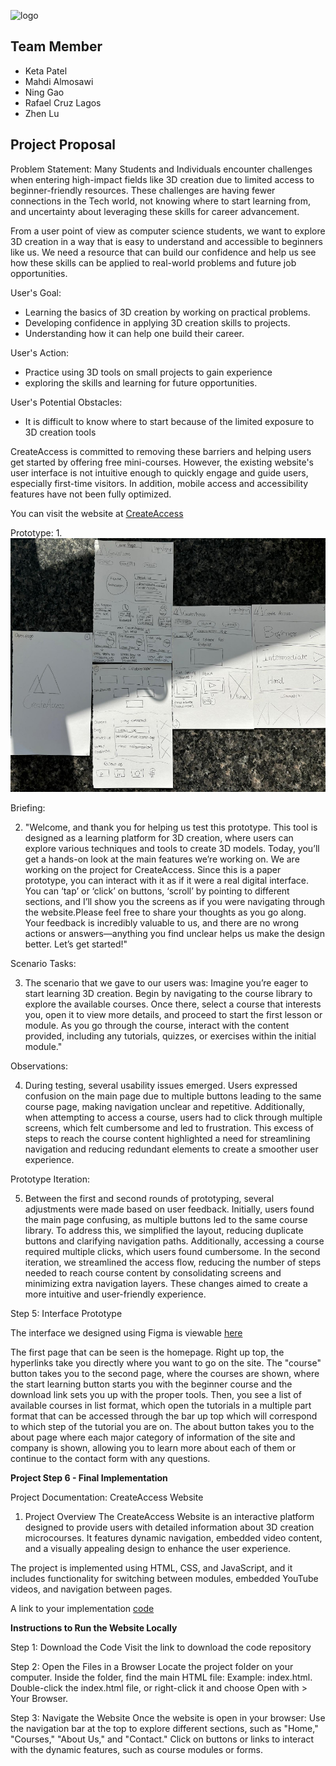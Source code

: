 ![logo](logo.jpg)

## Team Member
- Keta Patel
- Mahdi Almosawi
- Ning Gao
- Rafael Cruz Lagos
- Zhen Lu

## Project Proposal 
Problem Statement: Many Students and Individuals encounter challenges when entering high-impact fields like 3D creation due to limited access to beginner-friendly resources. These challenges are having fewer connections in the Tech world, not knowing where to start learning from, and uncertainty about leveraging these skills for career advancement.

From a user point of view as computer science students, we want to explore 3D creation in a way that is easy to understand and accessible to beginners like us. We need a resource that can build our confidence and help us see how these skills can be applied to real-world problems and future job opportunities.

User's Goal: 
- Learning the basics of 3D creation by working on practical problems.
- Developing confidence in applying 3D creation skills to projects.
- Understanding how it can help one build their career.

User's Action: 
- Practice using 3D tools on small projects to gain experience
- exploring the skills and learning for future opportunities.

User's Potential Obstacles: 
- It is difficult to know where to start because of the limited exposure to 3D creation tools

CreateAccess is committed to removing these barriers and helping users get started by offering free mini-courses. However, the existing website's user interface is not intuitive enough to quickly engage and guide users, especially first-time visitors. In addition, mobile access and accessibility features have not been fully optimized.


You can visit the website at [CreateAccess](https://createaccess.org/)

Prototype:
1. 
![prototype](prototype.png)


Briefing:

2.  "Welcome, and thank you for helping us test this prototype. This tool is designed as a learning platform for 3D creation, where users can explore various techniques and tools to create 3D models. Today, you’ll get a hands-on look at the main features we’re working on. We are working on the project for CreateAccess. Since this is a paper prototype, you can interact with it as if it were a real digital interface. You can ‘tap’ or ‘click’ on buttons, ‘scroll’ by pointing to different sections, and I’ll show you the screens as if you were navigating through the website.Please feel free to share your thoughts as you go along. Your feedback is incredibly valuable to us, and there are no wrong actions or answers—anything you find unclear helps us make the design better. Let’s get started!"

Scenario Tasks:

3. The scenario that we gave to our users was: 
Imagine you’re eager to start learning 3D creation. Begin by navigating to the course library to explore the available courses. Once there, select a course that interests you, open it to view more details, and proceed to start the first lesson or module. As you go through the course, interact with the content provided, including any tutorials, quizzes, or exercises within the initial module."

Observations:

4. During testing, several usability issues emerged. Users expressed confusion on the main page due to multiple buttons leading to the same course page, making navigation unclear and repetitive. Additionally, when attempting to access a course, users had to click through multiple screens, which felt cumbersome and led to frustration. This excess of steps to reach the course content highlighted a need for streamlining navigation and reducing redundant elements to create a smoother user experience.

Prototype Iteration:

5. Between the first and second rounds of prototyping, several adjustments were made based on user feedback. Initially, users found the main page confusing, as multiple buttons led to the same course library. To address this, we simplified the layout, reducing duplicate buttons and clarifying navigation paths. Additionally, accessing a course required multiple clicks, which users found cumbersome. In the second iteration, we streamlined the access flow, reducing the number of steps needed to reach course content by consolidating screens and minimizing extra navigation layers. These changes aimed to create a more intuitive and user-friendly experience.

Step 5: Interface Prototype

The interface we designed using Figma is viewable [here](https://www.figma.com/design/4ydKG380Srt5IpW33lY2Nn/Untitled?node-id=0-1&node-type=canvas&t=Qq94ocVSSfN7CgSS-0)

The first page that can be seen is the homepage. Right up top, the hyperlinks take you directly where you want to go on the site. The "course" button takes you to the second page, where the courses are shown, where the start learning button starts you with the beginner course and the download link sets you up with the proper tools. Then, you see a list of available courses in list format, which open the tutorials in a multiple part format that can be accessed through the bar up top which will correspond to which step of the tutorial you are on. The about button takes you to the about page where each major category of information of the site and company is shown, allowing you to learn more about each of them or continue to the contact form with any questions.












**Project Step 6 - Final Implementation**

Project Documentation: CreateAccess Website
1. Project Overview
The CreateAccess Website is an interactive platform designed to provide users with detailed information about 3D creation microcourses. It features dynamic navigation, embedded video content, and a visually appealing design to enhance the user experience.

The project is implemented using HTML, CSS, and JavaScript, and it includes functionality for switching between modules, embedded YouTube videos, and navigation between pages.

A link to your implementation [code](https://github.com/Keta2208/CreateAccess-website)

**Instructions to Run the Website Locally**

Step 1: Download the Code
Visit the link to download the code repository

Step 2: Open the Files in a Browser
Locate the project folder on your computer.
Inside the folder, find the main HTML file:
Example: index.html.
Double-click the index.html file, or right-click it and choose Open with > Your Browser.

Step 3: Navigate the Website
Once the website is open in your browser:
Use the navigation bar at the top to explore different sections, such as "Home," "Courses," "About Us," and "Contact."
Click on buttons or links to interact with the dynamic features, such as course modules or forms.

  




